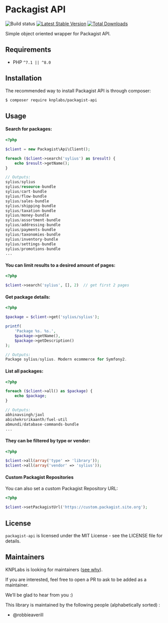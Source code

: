 # Packagist API

![Build status](https://github.com/KnpLabs/packagist-api/actions/workflows/test.yml/badge.svg) [![Latest Stable Version](https://poser.pugx.org/KnpLabs/packagist-api/v/stable.png)](https://packagist.org/packages/KnpLabs/packagist-api) [![Total Downloads](https://poser.pugx.org/KnpLabs/packagist-api/downloads.png)](https://packagist.org/packages/KnpLabs/packagist-api)

Simple object oriented wrapper for Packagist API.

## Requirements

* PHP `^7.1 || ^8.0`

## Installation

The recommended way to install Packagist API is through composer:

```bash
$ composer require knplabs/packagist-api
```

## Usage

#### Search for packages:

```php
<?php

$client = new Packagist\Api\Client();

foreach ($client->search('sylius') as $result) {
    echo $result->getName();
}

// Outputs:
sylius/sylius
sylius/resource-bundle
sylius/cart-bundle
sylius/flow-bundle
sylius/sales-bundle
sylius/shipping-bundle
sylius/taxation-bundle
sylius/money-bundle
sylius/assortment-bundle
sylius/addressing-bundle
sylius/payments-bundle
sylius/taxonomies-bundle
sylius/inventory-bundle
sylius/settings-bundle
sylius/promotions-bundle
...
```

#### You can limit results to a desired amount of pages:

```php
<?php

$client->search('sylius', [], 2)  // get first 2 pages
```

#### Get package details:

```php
<?php

$package = $client->get('sylius/sylius');

printf(
    'Package %s. %s.',
    $package->getName(),
    $package->getDescription()
);

// Outputs:
Package sylius/sylius. Modern ecommerce for Symfony2.
```

#### List all packages:

```php
<?php

foreach ($client->all() as $package) {
    echo $package;
}

// Outputs:
abhinavsingh/jaxl
abishekrsrikaanth/fuel-util
abmundi/database-commands-bundle
...
```

#### They can be filtered by type or vendor:

```php
<?php

$client->all(array('type' => 'library'));
$client->all(array('vendor' => 'sylius'));
```

#### Custom Packagist Repositories

You can also set a custom Packagist Repository URL:

```php
<?php

$client->setPackagistUrl('https://custom.packagist.site.org');
```

## License

`packagist-api` is licensed under the MIT License - see the LICENSE file for details.

## Maintainers

KNPLabs is looking for maintainers ([see why](https://knplabs.com/en/blog/news-for-our-foss-projects-maintenance)).

If you are interested, feel free to open a PR to ask to be added as a maintainer.

We’ll be glad to hear from you :)

This library is maintained by the following people (alphabetically sorted) :
- @robbieaverill

